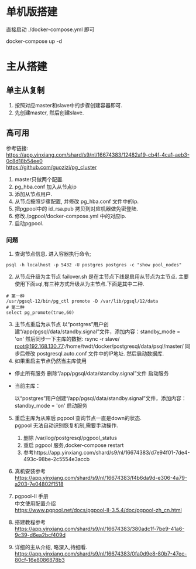 # 单机版搭建
直接启动 ./docker-compose.yml 即可

docker-compose up -d

# 主从搭建

## 单主从复制
1. 按照对应master和slave中的步骤创建容器即可.
2. 先创建master, 然后创建slave.

## 高可用
参考链接:   
https://app.yinxiang.com/shard/s9/nl/16674383/12482a19-cb4f-4ca1-aeb3-0c8d18b54ee0  
https://github.com/guozizi/pg_cluster
1. master只做两个配置.
2. pg_hba.conf 加入从节点ip
3. 添加从节点用户.
4. 从节点按照步骤配置, 并修改 pg_hba.conf 文件中的ip.
5. 把pgpool中的 id_rsa.pub 拷贝到对应机器做免密登陆.
6. 修改./pgpool/docker-compose.yml 中的对应ip.
7. 启动pgpool.
### 问题
1. 查询节点信息. 进入容器执行命令;
```shell
psql -h localhost -p 5432 -U postgres postgres -c "show pool_nodes"
```
2. 从节点升级为主节点
failover.sh 是在主节点下线是启用从节点为主节点.
主要使用下面sql,有三种方式升级从为主节点.下面是其中二种.
```shell
# 第一种
/usr/pgsql-12/bin/pg_ctl promote -D /var/lib/pgsql/12/data
# 第二种
select pg_promote(true,60)
```
3. 主节点重启为从节点
   以“postgres”用户创建“/app/pgsql/data/standby.signal”文件，添加内容：standby_mode = 'on'
   然后同步一下主库的数据: rsync -r slave/ root@192.168.130.77:/home/twdt/docker/postgresql/data/psql/master/
   同步后修改 postgresql.auto.conf 文件中的IP地址. 然后启动数据库. 
4. 如果重启主节点仍然当主库使用

* 停止所有服务
  删除“/app/pgsql/data/standby.signal”文件
  启动服务
* 当前主库：

  以“postgres”用户创建“/app/pgsql/data/standby.signal”文件，添加内容：standby_mode = 'on'
  启动服务

5. 重启主库为从库后 pgpool 查询节点一直是down的状态.  
   pgpool 无法自动识别恢复机制,需要手动操作.
   1. 删除 /var/log/postgresql/pgpool_status
   2. 重启 pgpool 服务,docker-compose restart
   3. 参考https://app.yinxiang.com/shard/s9/nl/16674383/d7e94f01-7de4-493c-98be-2c5554e3accb

6. 真机安装参考  
   https://app.yinxiang.com/shard/s9/nl/16674383/f4b6da9d-e306-4a79-a203-7e04802f1518


7. pgpool-II 手册  
   中文使用配置介绍  
   https://www.pgpool.net/docs/pgpool-II-3.5.4/doc/pgpool-zh_cn.html

8. 搭建教程参考  
   https://app.yinxiang.com/shard/s9/nl/16674383/380adc1f-7be9-41a6-9c39-d6ea2bcf409d

9. 详细的主从介绍, 略深入,待细看.  
   https://app.yinxiang.com/shard/s9/nl/16674383/0fa0d9e8-80b7-47ec-80cf-16e8086878b3




